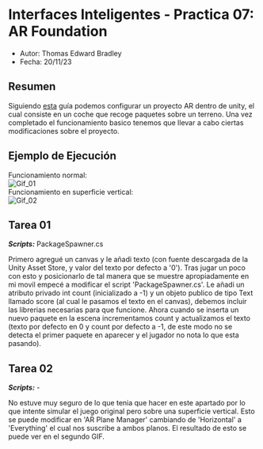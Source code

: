 # Interfaces Inteligentes - Practica 07: AR Foundation  

- Autor: Thomas Edward Bradley  
- Fecha: 20/11/23  

## Resumen  
Siguiendo [esta](https://codelabs.developers.google.com/arcore-unity-ar-foundation#0) guía podemos configurar un proyecto AR dentro de unity, el cual consiste en un coche que recoge paquetes sobre un terreno. 
Una vez completado el funcionamiento basico tenemos que llevar a cabo ciertas modificaciones sobre el proyecto.      

## Ejemplo de Ejecución

Funcionamiento normal:  
![Gif_01](./gif/Horizontal_AR_GIF.gif)  
Funcionamiento en superficie vertical:  
![Gif_02](./gif/Vertical_AR_GIF.gif)  

## Tarea 01  
***Scripts:*** PackageSpawner.cs  
  
Primero agregué un canvas y le añadi texto (con fuente descargada de la Unity Asset Store, y valor del texto por defecto a '0'). Tras jugar un poco con esto y posicionarlo de tal manera que se muestre apropiadamente en mi movil 
empecé a modificar el script 'PackageSpawner.cs'. Le añadi un atributo privado int count (inicializado a -1) y un objeto publico de tipo Text llamado score (al cual le pasamos el texto en el canvas), debemos incluir las librerias 
necesarias para que funcione. Ahora cuando se inserta un nuevo paquete en la escena incrementamos count y actualizamos el texto (texto por defecto en 0 y count por defecto a -1, de este modo no se detecta el primer paquete en aparecer
y el jugador no nota lo que esta pasando).  

## Tarea 02  
***Scripts:*** -  
  
No estuve muy seguro de lo que tenia que hacer en este apartado por lo que intente simular el juego original pero sobre una superficie vertical. Esto se puede modificar en 'AR Plane Manager' cambiando 
de 'Horizontal' a 'Everything' el cual nos suscribe a ambos planos. El resultado de esto se puede ver en el segundo GIF. 

